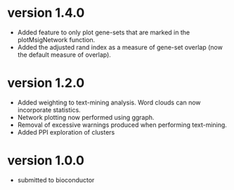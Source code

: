 # version 1.4.0

* Added feature to only plot gene-sets that are marked in the plotMsigNetwork function.
* Added the adjusted rand index as a measure of gene-set overlap (now the default measure of overlap).

# version 1.2.0

* Added weighting to text-mining analysis. Word clouds can now incorporate statistics.
* Network plotting now performed using ggraph.
* Removal of excessive warnings produced when performing text-mining.
* Added PPI exploration of clusters

# version 1.0.0

* submitted to bioconductor